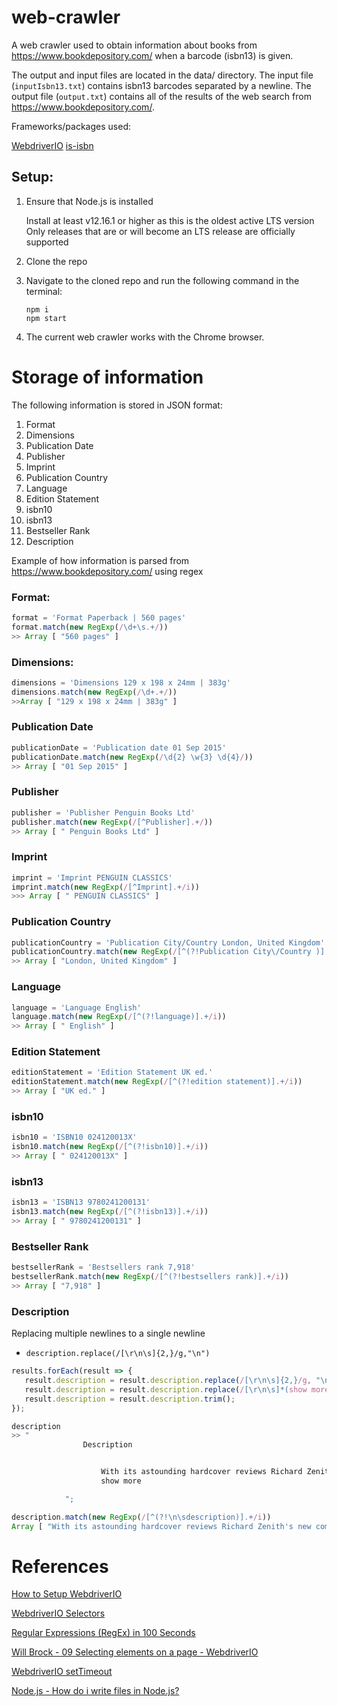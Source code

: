 # web-crawler

A web crawler used to obtain information about books from https://www.bookdepository.com/ when a barcode (isbn13) is given.

The output and input files are located in the data/ directory.
The input file (`inputIsbn13.txt`) contains isbn13 barcodes separated by a newline.
The output file (`output.txt`) contains all of the results of the web search from https://www.bookdepository.com/.

Frameworks/packages used:

[WebdriverIO](https://webdriver.io/)
[is-isbn](https://www.npmjs.com/package/is-isbn)

## Setup:

1. Ensure that Node.js is installed

   Install at least v12.16.1 or higher as this is the oldest active LTS version
   Only releases that are or will become an LTS release are officially supported

1. Clone the repo
1. Navigate to the cloned repo and run the following command in the terminal:

   ```
   npm i
   npm start
   ```

1. The current web crawler works with the Chrome browser.

# Storage of information

The following information is stored in JSON format:

1. Format
1. Dimensions
1. Publication Date
1. Publisher
1. Imprint
1. Publication Country
1. Language
1. Edition Statement
1. isbn10
1. isbn13
1. Bestseller Rank
1. Description

Example of how information is parsed from https://www.bookdepository.com/ using regex

### Format:

```JavaScript
format = 'Format Paperback | 560 pages'
format.match(new RegExp(/\d+\s.+/))
>> Array [ "560 pages" ]
```

### Dimensions:

```JavaScript
dimensions = 'Dimensions 129 x 198 x 24mm | 383g'
dimensions.match(new RegExp(/\d+.+/))
>>Array [ "129 x 198 x 24mm | 383g" ]
```

### Publication Date

```JavaScript
publicationDate = 'Publication date 01 Sep 2015'
publicationDate.match(new RegExp(/\d{2} \w{3} \d{4}/))
>> Array [ "01 Sep 2015" ]
```

### Publisher

```JavaScript
publisher = 'Publisher Penguin Books Ltd'
publisher.match(new RegExp(/[^Publisher].+/))
>> Array [ " Penguin Books Ltd" ]
```

### Imprint

```JavaScript
imprint = 'Imprint PENGUIN CLASSICS'
imprint.match(new RegExp(/[^Imprint].+/i))
>>> Array [ " PENGUIN CLASSICS" ]
```

### Publication Country

```JavaScript
publicationCountry = 'Publication City/Country London, United Kingdom'
publicationCountry.match(new RegExp(/[^(?!Publication City\/Country )].+/))
>> Array [ "London, United Kingdom" ]
```

### Language

```JavaScript
language = 'Language English'
language.match(new RegExp(/[^(?!language)].+/i))
>> Array [ " English" ]
```

### Edition Statement

```JavaScript
editionStatement = 'Edition Statement UK ed.'
editionStatement.match(new RegExp(/[^(?!edition statement)].+/i))
>> Array [ "UK ed." ]
```

### isbn10

```JavaScript
isbn10 = 'ISBN10 024120013X'
isbn10.match(new RegExp(/[^(?!isbn10)].+/i))
>> Array [ " 024120013X" ]
```

### isbn13

```JavaScript
isbn13 = 'ISBN13 9780241200131'
isbn13.match(new RegExp(/[^(?!isbn13)].+/i))
>> Array [ " 9780241200131" ]
```

### Bestseller Rank

```JavaScript
bestsellerRank = 'Bestsellers rank 7,918'
bestsellerRank.match(new RegExp(/[^(?!bestsellers rank)].+/i))
>> Array [ "7,918" ]
```

### Description

Replacing multiple newlines to a single newline

- `description.replace(/[\r\n\s]{2,}/g,"\n")`

```JavaScript
results.forEach(result => {
   result.description = result.description.replace(/[\r\n\s]{2,}/g, "\n");
   result.description = result.description.replace(/[\r\n\s]*(show more)[\r\n\s]*$/, "");
   result.description = result.description.trim();
});
```

```JavaScript
description
>> "
                Description


                    With its astounding hardcover reviews Richard Zenith's new complete translation of THE BOOK OF DISQUIET has now taken on a similar iconic status to ULYSSES, THE TRIAL or IN SEARCH OF LOST TIME as one of the greatest but also strangest modernist texts. An assembly of sometimes linked fragments, it is a mesmerising, haunting 'novel' without parallel in any other culture.
                    show more

            ";

description.match(new RegExp(/[^(?!\n\sdescription)].+/i))
Array [ "With its astounding hardcover reviews Richard Zenith's new complete translation of THE BOOK OF DISQUIET has now taken on a similar iconic status to ULYSSES, THE TRIAL or IN SEARCH OF LOST TIME as one of the greatest but also strangest modernist texts. An assembly of sometimes linked fragments, it is a mesmerising, haunting 'novel' without parallel in any other culture.    " ]
```

# References

[How to Setup WebdriverIO](https://webdriver.io/docs/setuptypes.html)

[WebdriverIO Selectors](https://webdriver.io/docs/selectors.html)

[Regular Expressions (RegEx) in 100 Seconds](https://www.youtube.com/watch?v=sXQxhojSdZM)

[Will Brock - 09 Selecting elements on a page - WebdriverIO](https://www.youtube.com/watch?v=ERrPn6Uwx_Q)

[WebdriverIO setTimeout](https://webdriver.io/docs/api/browser/setTimeout.html)

[Node.js - How do i write files in Node.js?](https://nodejs.org/en/knowledge/file-system/how-to-write-files-in-nodejs/)
